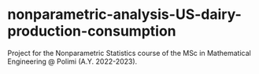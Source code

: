 # nonparametric-analysis-US-dairy-production-consumption
Project for the Nonparametric Statistics course of the MSc in Mathematical Engineering @ Polimi (A.Y. 2022-2023).
